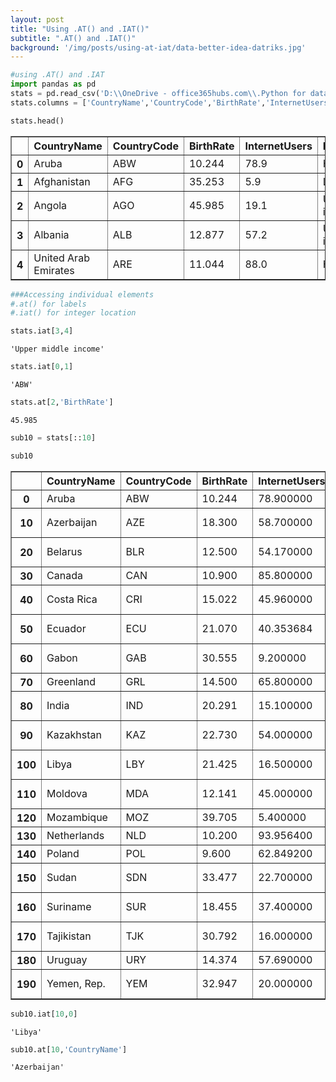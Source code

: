 ```yaml
---
layout: post
title: "Using .AT() and .IAT()"
subtitle: ".AT() and .IAT()"
background: '/img/posts/using-at-iat/data-better-idea-datriks.jpg'
---
```


```python
#using .AT() and .IAT
import pandas as pd
stats = pd.read_csv('D:\\OneDrive - office365hubs.com\\.Python for data science\\Demographic-Data.csv')
stats.columns = ['CountryName','CountryCode','BirthRate','InternetUsers','IncomeGroup']
```


```python
stats.head()
```




<div>
<style scoped>
    .dataframe tbody tr th:only-of-type {
        vertical-align: middle;
    }

    .dataframe tbody tr th {
        vertical-align: top;
    }

    .dataframe thead th {
        text-align: right;
    }
</style>
<table border="1" class="dataframe">
  <thead>
    <tr style="text-align: right;">
      <th></th>
      <th>CountryName</th>
      <th>CountryCode</th>
      <th>BirthRate</th>
      <th>InternetUsers</th>
      <th>IncomeGroup</th>
    </tr>
  </thead>
  <tbody>
    <tr>
      <th>0</th>
      <td>Aruba</td>
      <td>ABW</td>
      <td>10.244</td>
      <td>78.9</td>
      <td>High income</td>
    </tr>
    <tr>
      <th>1</th>
      <td>Afghanistan</td>
      <td>AFG</td>
      <td>35.253</td>
      <td>5.9</td>
      <td>Low income</td>
    </tr>
    <tr>
      <th>2</th>
      <td>Angola</td>
      <td>AGO</td>
      <td>45.985</td>
      <td>19.1</td>
      <td>Upper middle income</td>
    </tr>
    <tr>
      <th>3</th>
      <td>Albania</td>
      <td>ALB</td>
      <td>12.877</td>
      <td>57.2</td>
      <td>Upper middle income</td>
    </tr>
    <tr>
      <th>4</th>
      <td>United Arab Emirates</td>
      <td>ARE</td>
      <td>11.044</td>
      <td>88.0</td>
      <td>High income</td>
    </tr>
  </tbody>
</table>
</div>




```python
###Accessing individual elements
#.at() for labels
#.iat() for integer location
```


```python
stats.iat[3,4]
```




    'Upper middle income'




```python
stats.iat[0,1]
```




    'ABW'




```python
stats.at[2,'BirthRate']
```




    45.985




```python
sub10 = stats[::10]
```


```python
sub10
```




<div>
<style scoped>
    .dataframe tbody tr th:only-of-type {
        vertical-align: middle;
    }

    .dataframe tbody tr th {
        vertical-align: top;
    }

    .dataframe thead th {
        text-align: right;
    }
</style>
<table border="1" class="dataframe">
  <thead>
    <tr style="text-align: right;">
      <th></th>
      <th>CountryName</th>
      <th>CountryCode</th>
      <th>BirthRate</th>
      <th>InternetUsers</th>
      <th>IncomeGroup</th>
    </tr>
  </thead>
  <tbody>
    <tr>
      <th>0</th>
      <td>Aruba</td>
      <td>ABW</td>
      <td>10.244</td>
      <td>78.900000</td>
      <td>High income</td>
    </tr>
    <tr>
      <th>10</th>
      <td>Azerbaijan</td>
      <td>AZE</td>
      <td>18.300</td>
      <td>58.700000</td>
      <td>Upper middle income</td>
    </tr>
    <tr>
      <th>20</th>
      <td>Belarus</td>
      <td>BLR</td>
      <td>12.500</td>
      <td>54.170000</td>
      <td>Upper middle income</td>
    </tr>
    <tr>
      <th>30</th>
      <td>Canada</td>
      <td>CAN</td>
      <td>10.900</td>
      <td>85.800000</td>
      <td>High income</td>
    </tr>
    <tr>
      <th>40</th>
      <td>Costa Rica</td>
      <td>CRI</td>
      <td>15.022</td>
      <td>45.960000</td>
      <td>Upper middle income</td>
    </tr>
    <tr>
      <th>50</th>
      <td>Ecuador</td>
      <td>ECU</td>
      <td>21.070</td>
      <td>40.353684</td>
      <td>Upper middle income</td>
    </tr>
    <tr>
      <th>60</th>
      <td>Gabon</td>
      <td>GAB</td>
      <td>30.555</td>
      <td>9.200000</td>
      <td>Upper middle income</td>
    </tr>
    <tr>
      <th>70</th>
      <td>Greenland</td>
      <td>GRL</td>
      <td>14.500</td>
      <td>65.800000</td>
      <td>High income</td>
    </tr>
    <tr>
      <th>80</th>
      <td>India</td>
      <td>IND</td>
      <td>20.291</td>
      <td>15.100000</td>
      <td>Lower middle income</td>
    </tr>
    <tr>
      <th>90</th>
      <td>Kazakhstan</td>
      <td>KAZ</td>
      <td>22.730</td>
      <td>54.000000</td>
      <td>Upper middle income</td>
    </tr>
    <tr>
      <th>100</th>
      <td>Libya</td>
      <td>LBY</td>
      <td>21.425</td>
      <td>16.500000</td>
      <td>Upper middle income</td>
    </tr>
    <tr>
      <th>110</th>
      <td>Moldova</td>
      <td>MDA</td>
      <td>12.141</td>
      <td>45.000000</td>
      <td>Lower middle income</td>
    </tr>
    <tr>
      <th>120</th>
      <td>Mozambique</td>
      <td>MOZ</td>
      <td>39.705</td>
      <td>5.400000</td>
      <td>Low income</td>
    </tr>
    <tr>
      <th>130</th>
      <td>Netherlands</td>
      <td>NLD</td>
      <td>10.200</td>
      <td>93.956400</td>
      <td>High income</td>
    </tr>
    <tr>
      <th>140</th>
      <td>Poland</td>
      <td>POL</td>
      <td>9.600</td>
      <td>62.849200</td>
      <td>High income</td>
    </tr>
    <tr>
      <th>150</th>
      <td>Sudan</td>
      <td>SDN</td>
      <td>33.477</td>
      <td>22.700000</td>
      <td>Lower middle income</td>
    </tr>
    <tr>
      <th>160</th>
      <td>Suriname</td>
      <td>SUR</td>
      <td>18.455</td>
      <td>37.400000</td>
      <td>Upper middle income</td>
    </tr>
    <tr>
      <th>170</th>
      <td>Tajikistan</td>
      <td>TJK</td>
      <td>30.792</td>
      <td>16.000000</td>
      <td>Lower middle income</td>
    </tr>
    <tr>
      <th>180</th>
      <td>Uruguay</td>
      <td>URY</td>
      <td>14.374</td>
      <td>57.690000</td>
      <td>High income</td>
    </tr>
    <tr>
      <th>190</th>
      <td>Yemen, Rep.</td>
      <td>YEM</td>
      <td>32.947</td>
      <td>20.000000</td>
      <td>Lower middle income</td>
    </tr>
  </tbody>
</table>
</div>




```python
sub10.iat[10,0]
```




    'Libya'




```python
sub10.at[10,'CountryName']
```




    'Azerbaijan'

